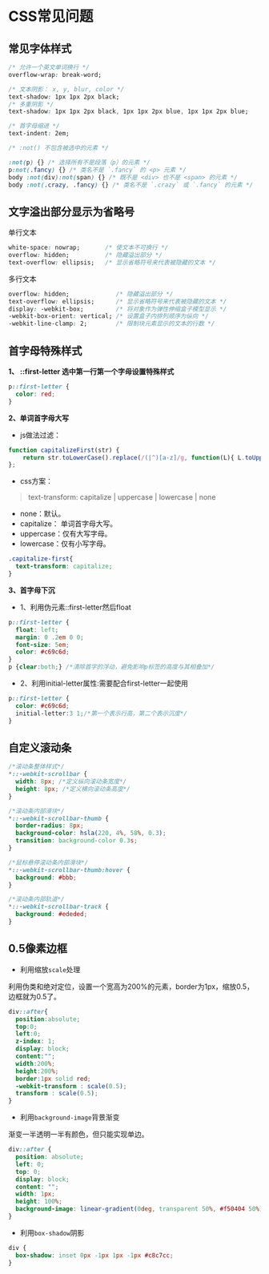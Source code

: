 # CSS常见问题

## 常见字体样式

```css
/* 允许一个英文单词换行 */
overflow-wrap: break-word;

/* 文本阴影： x, y, blur, color */
text-shadow: 1px 1px 2px black;
/* 多重阴影 */
text-shadow: 1px 1px 2px black, 1px 1px 2px blue, 1px 1px 2px blue;

/* 首字母缩进 */
text-indent: 2em;

/* :not() 不包含被选中的元素 */

:not(p) {} /* 选择所有不是段落（p）的元素 */
p:not(.fancy) {} /* 类名不是 `.fancy` 的 <p> 元素 */
body :not(div):not(span) {} /* 既不是 <div> 也不是 <span> 的元素 */
body :not(.crazy, .fancy) {} /* 类名不是 `.crazy` 或 `.fancy` 的元素 */

```

## 文字溢出部分显示为省略号

单行文本

```css
white-space: nowrap;       /* 使文本不可换行 */
overflow: hidden;          /* 隐藏溢出部分 */ 
text-overflow: ellipsis;   /* 显示省略符号来代表被隐藏的文本 */
```

多行文本

```css
overflow: hidden;             /* 隐藏溢出部分 */
text-overflow: ellipsis;      /* 显示省略符号来代表被隐藏的文本 */
display: -webkit-box;         /* 将对象作为弹性伸缩盒子模型显示 */
-webkit-box-orient: vertical; /* 设置盒子内排列顺序为纵向 */
-webkit-line-clamp: 2;        /* 限制块元素显示的文本的行数 */

```

## 首字母特殊样式

**1、 ::first-letter 选中第一行第一个字母设置特殊样式**

```css
p::first-letter {
  color: red;
}
```
**2、单词首字母大写**

* js做法过滤：

```js
function capitalizeFirst(str) {
    return str.toLowerCase().replace(/(|^)[a-z]/g, function(L){ L.toUpperCase() });
};
```

* css方案：

>text-transform: capitalize | uppercase | lowercase | none

  - none：默认。
  - capitalize： 单词首字母大写。
  - uppercase：仅有大写字母。
  - lowercase：仅有小写字母。

```css
.capitalize-first{
  text-transform: capitalize;
}
```

**3、首字母下沉**

* 1、利用伪元素::first-letter然后float

```css
p::first-letter { 
  float: left; 
  margin: 0 .2em 0 0; 
  font-size: 5em; 
  color: #c69c6d; 
}
p {clear:both;} /*清除首字的浮动，避免影响p标签的高度与其相叠加*/
```

* 2、利用initial-letter属性:需要配合first-letter一起使用

```css
p::first-letter { 
  color: #c69c6d;
  initial-letter:3 1;/*第一个表示行高，第二个表示沉度*/
}
```

## 自定义滚动条

```css
/*滚动条整体样式*/
*::-webkit-scrollbar {
  width: 8px; /*定义纵向滚动条宽度*/
  height: 8px; /*定义横向滚动条高度*/
}

/*滚动条内部滑块*/
*::-webkit-scrollbar-thumb {
  border-radius: 8px;
  background-color: hsla(220, 4%, 58%, 0.3);
  transition: background-color 0.3s;
}

/*鼠标悬停滚动条内部滑块*/
*::-webkit-scrollbar-thumb:hover {
  background: #bbb;
}

/*滚动条内部轨道*/
*::-webkit-scrollbar-track {
  background: #ededed;
}
```

## 0.5像素边框

* 利用缩放`scale`处理

利用伪类和绝对定位，设置一个宽高为200%的元素，border为1px，缩放0.5，边框就为0.5了。

```css
div::after{
  position:absolute;
  top:0;
  left:0;
  z-index: 1;
  display: block;
  content:"";
  width:200%;
  height:200%;
  border:1px solid red;
  -webkit-transform : scale(0.5);
  transform : scale(0.5);
}
```

* 利用`background-image`背景渐变

渐变一半透明一半有颜色，但只能实现单边。

```css
div::after {
  position: absolute;
  left: 0;
  top: 0;
  display: block;
  content: "";
  width: 1px;
  height: 100%;
  background-image: linear-gradient(0deg, transparent 50%, #f50404 50%);
}
```

* 利用`box-shadow`阴影

```css
div {
  box-shadow: inset 0px -1px 1px -1px #c8c7cc;
}
```



